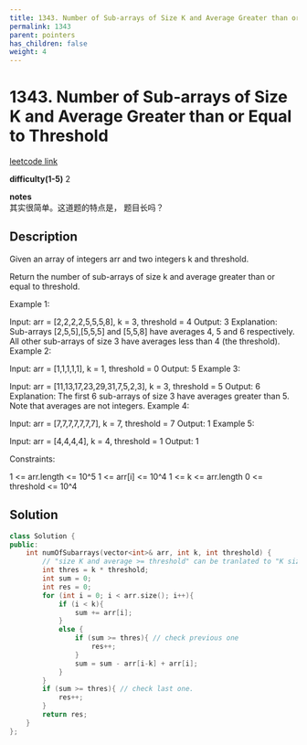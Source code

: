 ```yaml
---
title: 1343. Number of Sub-arrays of Size K and Average Greater than or Equal to Threshold
permalink: 1343
parent: pointers
has_children: false
weight: 4
---
```

# 1343. Number of Sub-arrays of Size K and Average Greater than or Equal to Threshold
[leetcode link](https://leetcode.com/problems/number-of-sub-arrays-of-size-k-and-average-greater-than-or-equal-to-threshold/)

**difficulty(1-5)** 
2

**notes**   
其实很简单。这道题的特点是， 题目长吗？

## Description
Given an array of integers arr and two integers k and threshold.

Return the number of sub-arrays of size k and average greater than or equal to threshold.

 

Example 1:

Input: arr = [2,2,2,2,5,5,5,8], k = 3, threshold = 4
Output: 3
Explanation: Sub-arrays [2,5,5],[5,5,5] and [5,5,8] have averages 4, 5 and 6 respectively. All other sub-arrays of size 3 have averages less than 4 (the threshold).
Example 2:

Input: arr = [1,1,1,1,1], k = 1, threshold = 0
Output: 5
Example 3:

Input: arr = [11,13,17,23,29,31,7,5,2,3], k = 3, threshold = 5
Output: 6
Explanation: The first 6 sub-arrays of size 3 have averages greater than 5. Note that averages are not integers.
Example 4:

Input: arr = [7,7,7,7,7,7,7], k = 7, threshold = 7
Output: 1
Example 5:

Input: arr = [4,4,4,4], k = 4, threshold = 1
Output: 1
 

Constraints:

1 <= arr.length <= 10^5
1 <= arr[i] <= 10^4
1 <= k <= arr.length
0 <= threshold <= 10^4

## Solution
```c++
class Solution {
public:
    int numOfSubarrays(vector<int>& arr, int k, int threshold) {
        // "size K and average >= threshold" can be tranlated to "K size whose sum >= K*threshold"
        int thres = k * threshold;
        int sum = 0;
        int res = 0;
        for (int i = 0; i < arr.size(); i++){
            if (i < k){
                sum += arr[i];
            }
            else {
                if (sum >= thres){ // check previous one
                    res++;
                }
                sum = sum - arr[i-k] + arr[i];
            }
        }
        if (sum >= thres){ // check last one.
            res++;
        }
        return res;
    }
};

```


